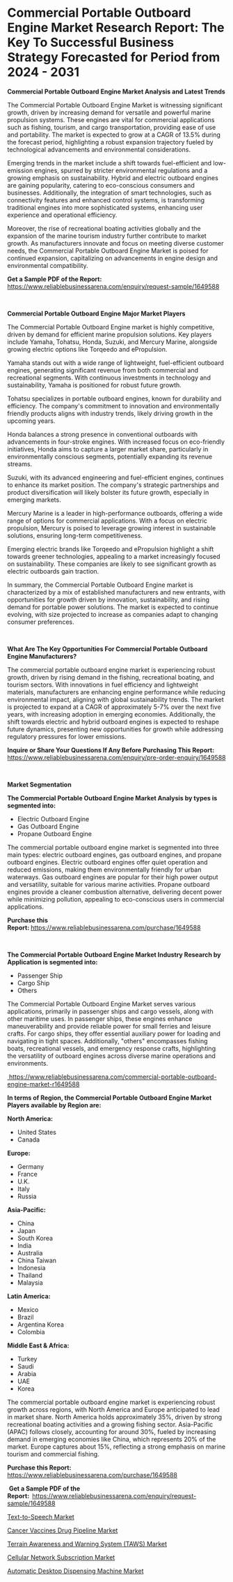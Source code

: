 <p><h1>Commercial Portable Outboard Engine Market Research Report: The Key To Successful Business Strategy Forecasted for Period from 2024 - 2031</h1></p><p><strong>Commercial Portable Outboard Engine Market Analysis and Latest Trends</strong></p>
<p><p>The Commercial Portable Outboard Engine Market is witnessing significant growth, driven by increasing demand for versatile and powerful marine propulsion systems. These engines are vital for commercial applications such as fishing, tourism, and cargo transportation, providing ease of use and portability. The market is expected to grow at a CAGR of 13.5% during the forecast period, highlighting a robust expansion trajectory fueled by technological advancements and environmental considerations.</p><p>Emerging trends in the market include a shift towards fuel-efficient and low-emission engines, spurred by stricter environmental regulations and a growing emphasis on sustainability. Hybrid and electric outboard engines are gaining popularity, catering to eco-conscious consumers and businesses. Additionally, the integration of smart technologies, such as connectivity features and enhanced control systems, is transforming traditional engines into more sophisticated systems, enhancing user experience and operational efficiency.</p><p>Moreover, the rise of recreational boating activities globally and the expansion of the marine tourism industry further contribute to market growth. As manufacturers innovate and focus on meeting diverse customer needs, the Commercial Portable Outboard Engine Market is poised for continued expansion, capitalizing on advancements in engine design and environmental compatibility.</p></p>
<p><strong>Get a Sample PDF of the Report:&nbsp;</strong> <a href="https://www.reliablebusinessarena.com/enquiry/request-sample/1649588?utm_campaign=1337&utm_medium=2&utm_source=Github&utm_content=ia&utm_term=15102024&utm_id=commercial-portable-outboard-engine">https://www.reliablebusinessarena.com/enquiry/request-sample/1649588</a></p>
<p>&nbsp;</p>
<p><strong>Commercial Portable Outboard Engine Major Market Players</strong></p>
<p><p>The Commercial Portable Outboard Engine market is highly competitive, driven by demand for efficient marine propulsion solutions. Key players include Yamaha, Tohatsu, Honda, Suzuki, and Mercury Marine, alongside growing electric options like Torqeedo and ePropulsion. </p><p>Yamaha stands out with a wide range of lightweight, fuel-efficient outboard engines, generating significant revenue from both commercial and recreational segments. With continuous investments in technology and sustainability, Yamaha is positioned for robust future growth.</p><p>Tohatsu specializes in portable outboard engines, known for durability and efficiency. The company's commitment to innovation and environmentally friendly products aligns with industry trends, likely driving growth in the upcoming years.</p><p>Honda balances a strong presence in conventional outboards with advancements in four-stroke engines. With increased focus on eco-friendly initiatives, Honda aims to capture a larger market share, particularly in environmentally conscious segments, potentially expanding its revenue streams.</p><p>Suzuki, with its advanced engineering and fuel-efficient engines, continues to enhance its market position. The company's strategic partnerships and product diversification will likely bolster its future growth, especially in emerging markets.</p><p>Mercury Marine is a leader in high-performance outboards, offering a wide range of options for commercial applications. With a focus on electric propulsion, Mercury is poised to leverage growing interest in sustainable solutions, ensuring long-term competitiveness.</p><p>Emerging electric brands like Torqeedo and ePropulsion highlight a shift towards greener technologies, appealing to a market increasingly focused on sustainability. These companies are likely to see significant growth as electric outboards gain traction.</p><p>In summary, the Commercial Portable Outboard Engine market is characterized by a mix of established manufacturers and new entrants, with opportunities for growth driven by innovation, sustainability, and rising demand for portable power solutions. The market is expected to continue evolving, with size projected to increase as companies adapt to changing consumer preferences.</p></p>
<p>&nbsp;</p>
<p><strong>What Are The Key Opportunities For Commercial Portable Outboard Engine Manufacturers?</strong></p>
<p><p>The commercial portable outboard engine market is experiencing robust growth, driven by rising demand in the fishing, recreational boating, and tourism sectors. With innovations in fuel efficiency and lightweight materials, manufacturers are enhancing engine performance while reducing environmental impact, aligning with global sustainability trends. The market is projected to expand at a CAGR of approximately 5-7% over the next five years, with increasing adoption in emerging economies. Additionally, the shift towards electric and hybrid outboard engines is expected to reshape future dynamics, presenting new opportunities for growth while addressing regulatory pressures for lower emissions.</p></p>
<p><strong>Inquire or Share Your Questions If Any Before Purchasing This Report:</strong> <a href="https://www.reliablebusinessarena.com/enquiry/pre-order-enquiry/1649588?utm_campaign=1337&utm_medium=2&utm_source=Github&utm_content=ia&utm_term=15102024&utm_id=commercial-portable-outboard-engine">https://www.reliablebusinessarena.com/enquiry/pre-order-enquiry/1649588</a></p>
<p>&nbsp;</p>
<p><strong>Market Segmentation</strong></p>
<p><strong>The Commercial Portable Outboard Engine Market Analysis by types is segmented into:</strong></p>
<p><ul><li>Electric Outboard Engine</li><li>Gas Outboard Engine</li><li>Propane Outboard Engine</li></ul></p>
<p><p>The commercial portable outboard engine market is segmented into three main types: electric outboard engines, gas outboard engines, and propane outboard engines. Electric outboard engines offer quiet operation and reduced emissions, making them environmentally friendly for urban waterways. Gas outboard engines are popular for their high power output and versatility, suitable for various marine activities. Propane outboard engines provide a cleaner combustion alternative, delivering decent power while minimizing pollution, appealing to eco-conscious users in commercial applications.</p></p>
<p><strong>Purchase this Report:&nbsp;</strong><a href="https://www.reliablebusinessarena.com/purchase/1649588?utm_campaign=1337&utm_medium=2&utm_source=Github&utm_content=ia&utm_term=15102024&utm_id=commercial-portable-outboard-engine">https://www.reliablebusinessarena.com/purchase/1649588</a></p>
<p>&nbsp;</p>
<p><strong>The Commercial Portable Outboard Engine Market Industry Research by Application is segmented into:</strong></p>
<p><ul><li>Passenger Ship</li><li>Cargo Ship</li><li>Others</li></ul></p>
<p><p>The Commercial Portable Outboard Engine Market serves various applications, primarily in passenger ships and cargo vessels, along with other maritime uses. In passenger ships, these engines enhance maneuverability and provide reliable power for small ferries and leisure crafts. For cargo ships, they offer essential auxiliary power for loading and navigating in tight spaces. Additionally, "others" encompasses fishing boats, recreational vessels, and emergency response crafts, highlighting the versatility of outboard engines across diverse marine operations and environments.</p></p>
<p><a href="https://www.reliablebusinessarena.com/commercial-portable-outboard-engine-market-r1649588?utm_campaign=1337&utm_medium=2&utm_source=Github&utm_content=ia&utm_term=15102024&utm_id=commercial-portable-outboard-engine">&nbsp;https://www.reliablebusinessarena.com/commercial-portable-outboard-engine-market-r1649588</a></p>
<p><strong>In terms of Region, the Commercial Portable Outboard Engine Market Players available by Region are:</strong></p>
<p>
    <p> <strong> North America: </strong>
        <ul>
            <li>United States</li>
            <li>Canada</li>
        </ul>
        </p> 
    <p> <strong> Europe: </strong>
        <ul>
            <li>Germany</li>
            <li>France</li>
            <li>U.K.</li>
            <li>Italy</li>
            <li>Russia</li>
        </ul>
        </p> 
    <p> <strong> Asia-Pacific: </strong>
        <ul>
            <li>China</li>
            <li>Japan</li>
            <li>South Korea</li>
            <li>India</li>
            <li>Australia</li>
            <li>China Taiwan</li>
            <li>Indonesia</li>
            <li>Thailand</li>
            <li>Malaysia</li>
        </ul>
        </p> 
    <p> <strong> Latin America: </strong>
        <ul>
            <li>Mexico</li>
            <li>Brazil</li>
            <li>Argentina Korea</li>
            <li>Colombia</li>
        </ul>
        </p> 
    <p> <strong> Middle East & Africa: </strong>
        <ul>
            <li>Turkey</li>
            <li>Saudi</li>
            <li>Arabia</li>
            <li>UAE</li>
            <li>Korea</li>
        </ul>
    </p>
    </p>
<p><p>The commercial portable outboard engine market is experiencing robust growth across regions, with North America and Europe anticipated to lead in market share. North America holds approximately 35%, driven by strong recreational boating activities and a growing fishing sector. Asia-Pacific (APAC) follows closely, accounting for around 30%, fueled by increasing demand in emerging economies like China, which represents 20% of the market. Europe captures about 15%, reflecting a strong emphasis on marine tourism and commercial fishing.</p></p>
<p><strong>Purchase this Report: </strong><a href="https://www.reliablebusinessarena.com/purchase/1649588?utm_campaign=1337&utm_medium=2&utm_source=Github&utm_content=ia&utm_term=15102024&utm_id=commercial-portable-outboard-engine">https://www.reliablebusinessarena.com/purchase/1649588</a></p>
<p>&nbsp;<strong>Get a Sample PDF of the Report:&nbsp;&nbsp;</strong><a href="https://www.reliablebusinessarena.com/enquiry/request-sample/1649588?utm_campaign=1337&utm_medium=2&utm_source=Github&utm_content=ia&utm_term=15102024&utm_id=commercial-portable-outboard-engine">https://www.reliablebusinessarena.com/enquiry/request-sample/1649588</a></p>
<p><strong></strong></p>
<p><p><a href="https://www.linkedin.com/pulse/text-to-speech-mosaic-piecing-together-global-market-dynamics-mfhdf?trk=public_post_embed_feed-article-content&utm_campaign=1337&utm_medium=2&utm_source=Github&utm_content=ia&utm_term=15102024&utm_id=commercial-portable-outboard-engine">Text-to-Speech Market</a></p><p><a href="https://www.linkedin.com/pulse/future-trends-global-cancer-vaccines-drug-pipeline-market-x23uf?utm_campaign=1337&utm_medium=2&utm_source=Github&utm_content=ia&utm_term=15102024&utm_id=commercial-portable-outboard-engine">Cancer Vaccines Drug Pipeline Market</a></p><p><a href="https://www.linkedin.com/pulse/booming-terrain-awareness-warning-system-taws-market-sector-23kmf?trk=public_post_embed_feed-article-content&utm_campaign=1337&utm_medium=2&utm_source=Github&utm_content=ia&utm_term=15102024&utm_id=commercial-portable-outboard-engine">Terrain Awareness and Warning System (TAWS) Market</a></p><p><a href="https://www.linkedin.com/pulse/emerging-cellular-network-subscription-market-opportunities-analysis-v3plf?trk=public_post_embed_feed-article-content&utm_campaign=1337&utm_medium=2&utm_source=Github&utm_content=ia&utm_term=15102024&utm_id=commercial-portable-outboard-engine">Cellular Network Subscription Market</a></p><p><a href="https://github.com/RickHolmes3/Market-Research-Report-List-6/blob/main/automatic-desktop-dispensing-machine-market.md?utm_campaign=1337&utm_medium=2&utm_source=Github&utm_content=ia&utm_term=15102024&utm_id=commercial-portable-outboard-engine">Automatic Desktop Dispensing Machine Market</a></p></p>